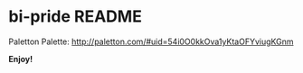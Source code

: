 # bi-pride README

Paletton Palette: http://paletton.com/#uid=54i0O0kkOva1yKtaOFYviugKGnm

**Enjoy!**
